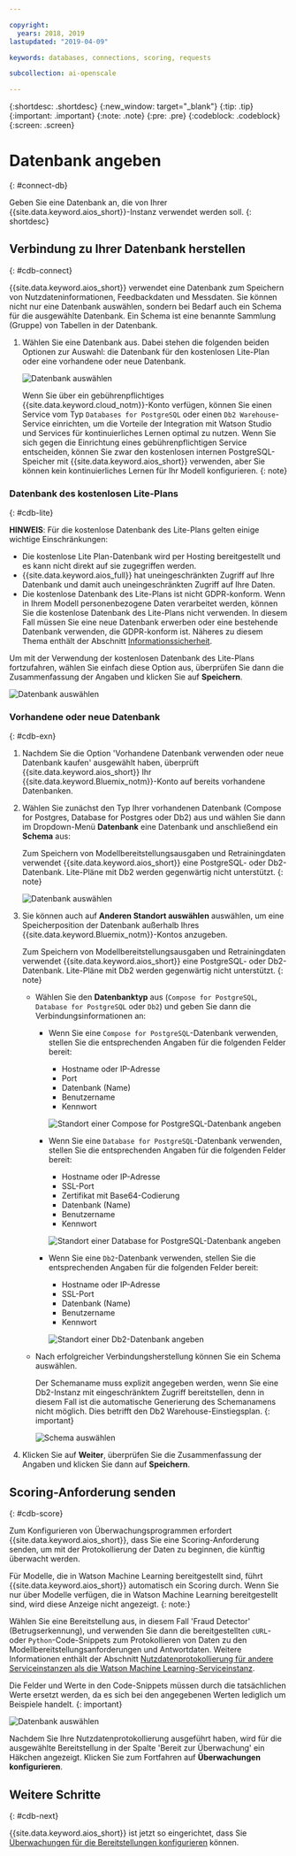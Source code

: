 ```yaml
---

copyright:
  years: 2018, 2019
lastupdated: "2019-04-09"

keywords: databases, connections, scoring, requests

subcollection: ai-openscale

---
```


{:shortdesc: .shortdesc}
{:new_window: target="_blank"}
{:tip: .tip}
{:important: .important}
{:note: .note}
{:pre: .pre}
{:codeblock: .codeblock}
{:screen: .screen}

# Datenbank angeben
{: #connect-db}

Geben Sie eine Datenbank an, die von Ihrer {{site.data.keyword.aios_short}}-Instanz verwendet werden soll.
{: shortdesc}

## Verbindung zu Ihrer Datenbank herstellen
{: #cdb-connect}

{{site.data.keyword.aios_short}} verwendet eine Datenbank zum Speichern von Nutzdateninformationen, Feedbackdaten und Messdaten. Sie können nicht nur eine Datenbank auswählen, sondern bei Bedarf auch ein Schema für die ausgewählte Datenbank. Ein Schema ist eine benannte Sammlung (Gruppe) von Tabellen in der Datenbank.

1.  Wählen Sie eine Datenbank aus. Dabei stehen die folgenden beiden Optionen zur Auswahl: die Datenbank für den kostenlosen Lite-Plan oder eine vorhandene oder neue Datenbank.

    ![Datenbank auswählen](images/gs-config-database.png)

    Wenn Sie über ein gebührenpflichtiges {{site.data.keyword.cloud_notm}}-Konto verfügen, können Sie einen Service vom Typ `Databases for PostgreSQL` oder einen `Db2 Warehouse`-Service einrichten, um die Vorteile der Integration mit Watson Studio und Services für kontinuierliches Lernen optimal zu nutzen. Wenn Sie sich gegen die Einrichtung eines gebührenpflichtigen Service entscheiden, können Sie zwar den kostenlosen internen PostgreSQL-Speicher mit {{site.data.keyword.aios_short}} verwenden, aber Sie können kein kontinuierliches Lernen für Ihr Modell konfigurieren.
    {: note}

### Datenbank des kostenlosen Lite-Plans
{: #cdb-lite}

**HINWEIS**: Für die kostenlose Datenbank des Lite-Plans gelten einige wichtige Einschränkungen:

- Die kostenlose Lite Plan-Datenbank wird per Hosting bereitgestellt und es kann nicht direkt auf sie zugegriffen werden.
- {{site.data.keyword.aios_full}} hat uneingeschränkten Zugriff auf Ihre Datenbank und damit auch uneingeschränkten Zugriff auf Ihre Daten.
- Die kostenlose Datenbank des Lite-Plans ist nicht GDPR-konform. Wenn in Ihrem Modell personenbezogene Daten verarbeitet werden, können Sie die kostenlose Datenbank des Lite-Plans nicht verwenden. In diesem Fall müssen Sie eine neue Datenbank erwerben oder eine bestehende Datenbank verwenden, die GDPR-konform ist. Näheres zu diesem Thema enthält der Abschnitt [Informationssicherheit](/docs/services/ai-openscale?topic=ai-openscale-is-ov).

Um mit der Verwendung der kostenlosen Datenbank des Lite-Plans fortzufahren, wählen Sie einfach diese Option aus, überprüfen Sie dann die Zusammenfassung der Angaben und klicken Sie auf **Speichern**.

  ![Datenbank auswählen](images/gs-config-database2.png)

### Vorhandene oder neue Datenbank
{: #cdb-exn}

1.  Nachdem Sie die Option 'Vorhandene Datenbank verwenden oder neue Datenbank kaufen' ausgewählt haben, überprüft {{site.data.keyword.aios_short}} Ihr {{site.data.keyword.Bluemix_notm}}-Konto auf bereits vorhandene Datenbanken.

1.  Wählen Sie zunächst den Typ Ihrer vorhandenen Datenbank (Compose for Postgres, Database for Postgres oder Db2) aus und wählen Sie dann im Dropdown-Menü **Datenbank** eine Datenbank und anschließend ein **Schema** aus:

    Zum Speichern von Modellbereitstellungsausgaben und Retrainingdaten verwendet {{site.data.keyword.aios_short}} eine PostgreSQL- oder Db2-Datenbank. Lite-Pläne mit Db2 werden gegenwärtig nicht unterstützt.
    {: note}

    ![Datenbank auswählen](images/gs-config-database3.png)

1.  Sie können auch auf **Anderen Standort auswählen** auswählen, um eine Speicherposition der Datenbank außerhalb Ihres {{site.data.keyword.Bluemix_notm}}-Kontos anzugeben.

    Zum Speichern von Modellbereitstellungsausgaben und Retrainingdaten verwendet {{site.data.keyword.aios_short}} eine PostgreSQL- oder Db2-Datenbank. Lite-Pläne mit Db2 werden gegenwärtig nicht unterstützt.
    {: note}

    - Wählen Sie den **Datenbanktyp** aus (`Compose for PostgreSQL`, `Database for PostgreSQL` oder `Db2`) und geben Sie dann die Verbindungsinformationen an:

        - Wenn Sie eine `Compose for PostgreSQL`-Datenbank verwenden, stellen Sie die entsprechenden Angaben für die folgenden Felder bereit:

            - Hostname oder IP-Adresse
            - Port
            - Datenbank (Name)
            - Benutzername
            - Kennwort

            ![Standort einer Compose for PostgreSQL-Datenbank angeben](images/db-config-cpostgres.png)

        - Wenn Sie eine `Database for PostgreSQL`-Datenbank verwenden, stellen Sie die entsprechenden Angaben für die folgenden Felder bereit:

            - Hostname oder IP-Adresse
            - SSL-Port
            - Zertifikat mit Base64-Codierung
            - Datenbank (Name)
            - Benutzername
            - Kennwort

            ![Standort einer Database for PostgreSQL-Datenbank angeben](images/db-config-dpostgres.png)

        - Wenn Sie eine `Db2`-Datenbank verwenden, stellen Sie die entsprechenden Angaben für die folgenden Felder bereit:

            - Hostname oder IP-Adresse
            - SSL-Port
            - Datenbank (Name)
            - Benutzername
            - Kennwort

            ![Standort einer Db2-Datenbank angeben](images/db-config-db2.png)

    - Nach erfolgreicher Verbindungsherstellung können Sie ein Schema auswählen.

      Der Schemaname muss explizit angegeben werden, wenn Sie eine Db2-Instanz mit eingeschränktem Zugriff bereitstellen, denn in diesem Fall ist die automatische Generierung des Schemanamens nicht möglich. Dies betrifft den Db2 Warehouse-Einstiegsplan.
      {: important}

      ![Schema auswählen](images/gs-config-database5.png)

1.  Klicken Sie auf **Weiter**, überprüfen Sie die Zusammenfassung der Angaben und klicken Sie dann auf **Speichern**.

## Scoring-Anforderung senden
{: #cdb-score}

Zum Konfigurieren von Überwachungsprogrammen erfordert {{site.data.keyword.aios_short}}, dass Sie eine Scoring-Anforderung senden, um mit der Protokollierung der Daten zu beginnen, die künftig überwacht werden.

Für Modelle, die in Watson Machine Learning bereitgestellt sind, führt {{site.data.keyword.aios_short}} automatisch ein Scoring durch. Wenn Sie nur über Modelle verfügen, die in Watson Machine Learning bereitgestellt sind, wird diese Anzeige nicht angezeigt.
{: note:}

Wählen Sie eine Bereitstellung aus, in diesem Fall 'Fraud Detector' (Betrugserkennung), und verwenden Sie dann die bereitgestellten `cURL`- oder `Python`-Code-Snippets zum Protokollieren von Daten zu den Modellbereitstellungsanforderungen und Antwortdaten. Weitere Informationen enthält der Abschnitt [Nutzdatenprotokollierung für andere Serviceinstanzen als die Watson Machine Learning-Serviceinstanz](/docs/services/ai-openscale?topic=ai-openscale-cml-connect).

Die Felder und Werte in den Code-Snippets müssen durch die tatsächlichen Werte ersetzt werden, da es sich bei den angegebenen Werten lediglich um Beispiele handelt.
{: important}

![Datenbank auswählen](images/config-send-scoring.png)

Nachdem Sie Ihre Nutzdatenprotokollierung ausgeführt haben, wird für die ausgewählte Bereitstellung in der Spalte 'Bereit zur Überwachung' ein Häkchen angezeigt. Klicken Sie zum Fortfahren auf **Überwachungen konfigurieren**.

## Weitere Schritte
{: #cdb-next}

{{site.data.keyword.aios_short}} ist jetzt so eingerichtet, dass Sie [Überwachungen für die Bereitstellungen konfigurieren](/docs/services/ai-openscale?topic=ai-openscale-mo-config) können.
